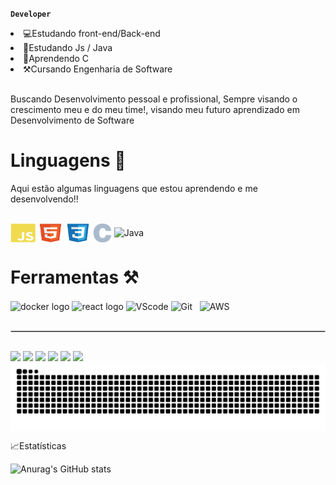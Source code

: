 **`Developer`** 
<li>💻Estudando front-end/Back-end</li>
<li>📖Estudando Js / Java</li>
<li>📌Aprendendo C</li>
<li>⚒️Cursando Engenharia de Software</li>
<br>
<p>Buscando Desenvolvimento pessoal e profissional, Sempre visando o crescimento meu e do meu time!, visando meu futuro aprendizado em Desenvolvimento de Software</p>

<div>
  <h1>Linguagens 🤖</h1>
  <p>Aqui estão algumas linguagens que estou aprendendo e me desenvolvendo!!</p>
  
  <div style="margin-bottom: 20px;">
    <br>
    <img align="center" alt="Rafa-Js" height="30" width="40" src="https://raw.githubusercontent.com/devicons/devicon/master/icons/javascript/javascript-plain.svg">
    <img align="center" alt="Rafa-HTML" height="30" width="40" src="https://raw.githubusercontent.com/devicons/devicon/master/icons/html5/html5-original.svg">
    <img align="center" alt="Rafa-CSS" height="30" width="40" src="https://raw.githubusercontent.com/devicons/devicon/master/icons/css3/css3-original.svg">
    <img align="center" alt="C" heigth="30" width="30" src="https://raw.githubusercontent.com/devicons/devicon/master/icons/c/c-original.svg">
    <img align="center" alt="Java" heigth="40" width="35"  src="https://cdn.jsdelivr.net/gh/devicons/devicon@latest/icons/java/java-original.svg" />
  </div>
</div>
<div>
  <h1>Ferramentas ⚒️</h1>
  <img align="center" alt="docker logo" heigth="30" width="40" src="https://cdn.jsdelivr.net/gh/devicons/devicon/icons/docker/docker-plain-wordmark.svg">  
  <img align="center" alt="react logo" height="30" width="40" src="https://cdn.jsdelivr.net/gh/devicons/devicon/icons/react/react-original.svg">
  <img align="center" alt="VScode" height="30" width="40" src="https://camo.githubusercontent.com/14d070790d115672b6c17bfe462c7c181cf7fa5f6cbb44998eba3f4358557337/68747470733a2f2f63646e2e6a7364656c6976722e6e65742f67682f64657669636f6e732f64657669636f6e406c61746573742f69636f6e732f7673636f64652f7673636f64652d6f726967696e616c2e737667">
  <img align="center" alt="Git" heigth="30" width="30" src="https://camo.githubusercontent.com/15166a15835f145259844be455ab5945594a70c48a3090aa83d193bd5e3e9bc5/68747470733a2f2f63646e2e6a7364656c6976722e6e65742f67682f64657669636f6e732f64657669636f6e2f69636f6e732f6769742f6769742d6f726967696e616c2e737667"> &nbsp;
<img align="center" alt="AWS" heigth="40" width="40"   src="https://cdn.jsdelivr.net/gh/devicons/devicon@latest/icons/amazonwebservices/amazonwebservices-original-wordmark.svg" />

  
</div>
<!-- Linha horizontal para separar -->
<hr style="margin: 30px 0; border: 1px solid #ccc;">

<!-- Div dos links -->
<div> 
  <a href="http://www.youtube.com/@ikarogamesbr3095" target="_blank"><img src="https://img.shields.io/badge/YouTube-FF0000?style=for-the-badge&logo=youtube&logoColor=white"></a>
  <a href="https://www.instagram.com/ikaro_castroo/" target="_blank"><img src="https://img.shields.io/badge/-Instagram-%23E4405F?style=for-the-badge&logo=instagram&logoColor=white"></a>
  <a href="https://www.twitch.tv/awp03000" target="_blank"><img src="https://img.shields.io/badge/Twitch-9146FF?style=for-the-badge&logo=twitch&logoColor=white"></a>
  <a href="#"><img src="https://img.shields.io/badge/Discord-7289DA?style=for-the-badge&logo=discord&logoColor=white"></a> 
  <a href="mailto:contatorafaballerini@gmail.com"><img src="https://img.shields.io/badge/-Gmail-%23333?style=for-the-badge&logo=gmail&logoColor=white"></a>
  <a href="https://www.linkedin.com/in/ikaro-games-br-96038835b/" target="_blank"><img src="https://img.shields.io/badge/-LinkedIn-%230077B5?style=for-the-badge&logo=linkedin&logoColor=white"></a> 
</div>
<div>
  <picture align="center">
  <source media="(prefers-color-scheme: dark)" srcset="https://raw.githubusercontent.com/ikarocastro/ikarocastro/output/github-contribution-grid-snake-dark.svg">
  <source media="(prefers-color-scheme: light)" srcset="https://raw.githubusercontent.com/ikarocastro/ikarocastro/output/github-contribution-grid-snake-dark.svg">
  <img align="center" alt="github contribution grid snake animation" src="https://raw.githubusercontent.com/ikarocastro/ikarocastro/output/github-contribution-grid-snake.svg">
</picture>
</div>

<p>📈Estatísticas</p>

![Anurag's GitHub stats](https://github-readme-stats.vercel.app/api?username=ikarocastro&show_icons=true&theme=tokyonight)
